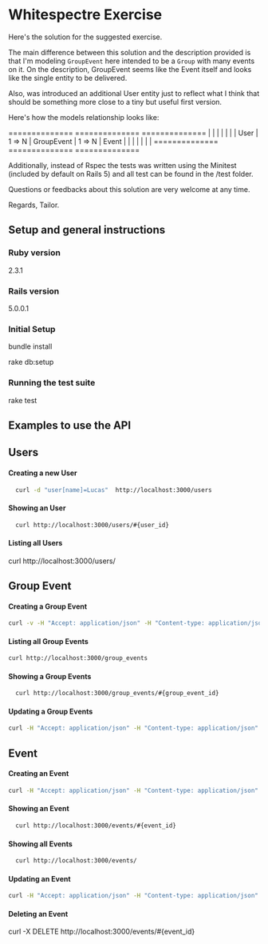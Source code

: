 # Whitespectre Exercise

Here's the solution for the suggested exercise.

The main difference between this solution and the description provided is that I'm modeling `GroupEvent` here intended to be a `Group` with many events on it. On the description, GroupEvent seems like the Event itself and looks like the single entity to be delivered.

Also, was introduced an additional User entity just to reflect what I think that should be something more close to a tiny but useful first version.

Here's how the models relationship looks like:

==============           ==============           ==============
|            |           |            |           |            |
|    User    |  1 => N   | GroupEvent |  1 => N   |    Event   |
|            |           |            |           |            |
==============           ==============           ==============

Additionally, instead of Rspec the tests was written using the Minitest (included by default on Rails 5) and all test can be found in the /test folder.

Questions or feedbacks about this solution are very welcome at any time.

Regards,
Tailor.


## Setup and general instructions

### Ruby version
2.3.1

### Rails version
5.0.0.1

### Initial Setup
bundle install

rake db:setup


### Running the test suite
rake test



## Examples to use the API

## Users

#### Creating a new User
```bash
  curl -d "user[name]=Lucas"  http://localhost:3000/users
```

#### Showing an User
```bash
  curl http://localhost:3000/users/#{user_id}
```

#### Listing all Users
curl http://localhost:3000/users/



## Group Event

#### Creating a Group Event
```bash
curl -v -H "Accept: application/json" -H "Content-type: application/json" -X POST -d ' {"group_event":{"title":"Canada Trip","days_duration":"20", "user_id":"1"}}' http://localhost:3000/group_events
```

#### Listing all Group Events
```bash
curl http://localhost:3000/group_events
```

#### Showing a Group Events
```bash
  curl http://localhost:3000/group_events/#{group_event_id}
```

#### Updating a Group Events
```bash
curl -H "Accept: application/json" -H "Content-type: application/json" -d '{"group_event":{"title":"Brazil Trip"}}' -X PATCH http://localhost:3000/group_events/#{group_event_id}
```


## Event

#### Creating an Event
```bash
curl -H "Accept: application/json" -H "Content-type: application/json" -d ' {"event":{"name":"Passport","description":"renew the passport", "location":"São Paulo", "start_date":"10-10-2016", "end_date":"12-10-2016", "group_event_id": "1"}}' http://localhost:3000/events
```

#### Showing an Event
```bash
  curl http://localhost:3000/events/#{event_id}
```

#### Showing all Events
```bash
  curl http://localhost:3000/events/
```

#### Updating an Event
```bash
curl -H "Accept: application/json" -H "Content-type: application/json" -d '{"event":{"name":"bubble fish"}}' -X PATCH http://localhost:3000/events/#{event_id}
```

#### Deleting an Event
curl -X DELETE http://localhost:3000/events/#{event_id}
